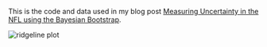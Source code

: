 This is the code and data used in my blog post [Measuring Uncertainty in the NFL using the Bayesian Bootstrap](http://savvastjortjoglou.com/nfl-bayesian-bootstrap.html).

![ridgeline plot](https://i.imgur.com/JwuojKC.png)